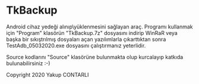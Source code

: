 # TkBackup
Android cihaz yedeği alınıp\yüklenmesini sağlayan araç.
Programı kullanmak için "Program" klasörün "TkBackup.7z" dosyasını indirip WinRaR veya başka bir sıkıştrılmış dosyaları açan yazılımlarla çıkarttıktan sonra TestAdb_05032020.exe dosyasını çalıştırmanız yeterlidir.

Source kodlarını "Source" klasörüne bulunmakta olup kurcalayıp katkıda bulunabilirsiniz :-)

Copyright 2020 Yakup CONTARLI
